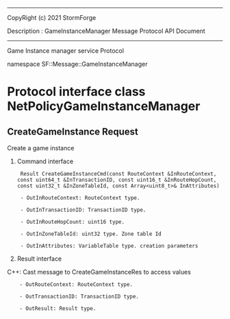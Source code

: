 ﻿***
 
 CopyRight (c) 2021 StormForge
 
 Description : GameInstanceManager Message Protocol API Document

***



Game Instance manager service Protocol

namespace SF::Message::GameInstanceManager


# Protocol interface class NetPolicyGameInstanceManager
## CreateGameInstance Request
Create a game instance

1. Command interface

        Result CreateGameInstanceCmd(const RouteContext &InRouteContext, const uint64_t &InTransactionID, const uint16_t &InRouteHopCount, const uint32_t &InZoneTableId, const Array<uint8_t>& InAttributes)

		- OutInRouteContext: RouteContext type. 

		- OutInTransactionID: TransactionID type. 

		- OutInRouteHopCount: uint16 type. 

		- OutInZoneTableId: uint32 type. Zone table Id

		- OutInAttributes: VariableTable type. creation parameters

2. Result interface

C++: Cast message to CreateGameInstanceRes to access values


		- OutRouteContext: RouteContext type. 

		- OutTransactionID: TransactionID type. 

		- OutResult: Result type. 








